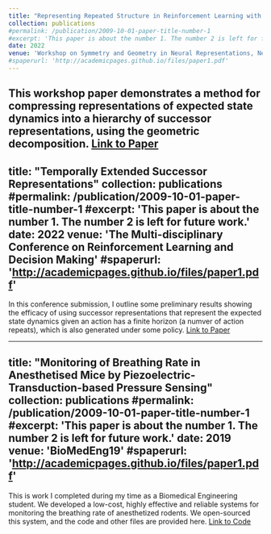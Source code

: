 ```yaml
---
title: "Representing Repeated Structure in Reinforcement Learning with Symmetric Motifs"
collection: publications
#permalink: /publication/2009-10-01-paper-title-number-1
#excerpt: 'This paper is about the number 1. The number 2 is left for future work.'
date: 2022
venue: 'Workshop on Symmetry and Geometry in Neural Representations, NeurIPS 2022'
#spaperurl: 'http://academicpages.github.io/files/paper1.pdf'
---
```

This workshop paper demonstrates a method for compressing representations of expected state dynamics into a hierarchy of successor representations, using the geometric decomposition.
[Link to Paper](https://mjsargent.github/~/SR_motifs_NeurIPS_workshop_2022.pdf)
---
title: "Temporally Extended Successor Representations"
collection: publications
#permalink: /publication/2009-10-01-paper-title-number-1
#excerpt: 'This paper is about the number 1. The number 2 is left for future work.'
date: 2022
venue: 'The Multi-disciplinary Conference on Reinforcement Learning and Decision Making'
#spaperurl: 'http://academicpages.github.io/files/paper1.pdf'
---
In this conference submission, I outline some preliminary results showing the efficacy of using successor representations that represent the expected state dynamics given an action has a finite horizon (a numver of action repeats), which is also generated under some policy.
[Link to Paper](https://mjsargent.github/~/RLDM_submission.pdf)

---
title: "Monitoring of Breathing Rate in Anesthetised Mice by Piezoelectric-Transduction-based Pressure Sensing"
collection: publications
#permalink: /publication/2009-10-01-paper-title-number-1
#excerpt: 'This paper is about the number 1. The number 2 is left for future work.'
date: 2019
venue: 'BioMedEng19'
#spaperurl: 'http://academicpages.github.io/files/paper1.pdf'
---
This is work I completed during my time as a Biomedical Engineering student. We developed a low-cost, highly effective and reliable systems for monitoring the breathing rate of anesthetized rodents. We open-sourced this system, and the code and other files are provided here.
[Link to Code](https://github.com/proever)

